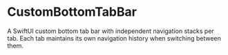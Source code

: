 # CustomBottomTabBar
A SwiftUI custom bottom tab bar with independent navigation stacks per tab. Each tab maintains its own navigation history when switching between them.
